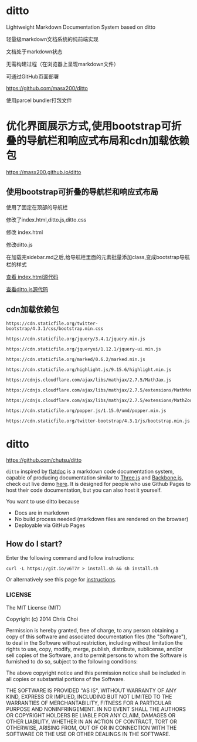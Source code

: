 # ditto
Lightweight Markdown Documentation System based on ditto

轻量级markdown文档系统的纯前端实现

文档处于markdown状态

无需构建过程（在浏览器上呈现markdown文件）

可通过GitHub页面部署

https://github.com/masx200/ditto

使用parcel bundler打包文件
# 优化界面展示方式,使用bootstrap可折叠的导航栏和响应式布局和cdn加载依赖包

https://masx200.github.io/ditto

## 使用bootstrap可折叠的导航栏和响应式布局

使用了固定在顶部的导航栏

修改了index.html,ditto.js,ditto.css

修改 index.html

 修改ditto.js

 在加载完sidebar.md之后,给导航栏里面的元素批量添加class,变成bootstrap导航栏的样式

[查看 index.html源代码](./src/index.html)

[查看ditto.js源代码](./src/ditto.js)
 



## cdn加载依赖包
```
https://cdn.staticfile.org/twitter-bootstrap/4.3.1/css/bootstrap.min.css

https://cdn.staticfile.org/jquery/3.4.1/jquery.min.js

https://cdn.staticfile.org/jqueryui/1.12.1/jquery-ui.min.js

https://cdn.staticfile.org/marked/0.6.2/marked.min.js

https://cdn.staticfile.org/highlight.js/9.15.6/highlight.min.js

https://cdnjs.cloudflare.com/ajax/libs/mathjax/2.7.5/MathJax.js

https://cdnjs.cloudflare.com/ajax/libs/mathjax/2.7.5/extensions/MathMenu.js

https://cdnjs.cloudflare.com/ajax/libs/mathjax/2.7.5/extensions/MathZoom.js

https://cdn.staticfile.org/popper.js/1.15.0/umd/popper.min.js

https://cdn.staticfile.org/twitter-bootstrap/4.3.1/js/bootstrap.min.js
```
# ditto

https://github.com/chutsu/ditto

`ditto` inspired by [flatdoc](http://ricostacruz.com/flatdoc/) is a markdown code
documentation system, capable of producing documentation similar to
[Three.js][2] and [Backbone.js][3], check out live demo [here][1]. It is
designed for people who use Github Pages to host their code documentation, but
you can also host it yourself.

You want to use ditto because
- Docs are in markdown
- No build process needed (markdown files are rendered on the browser)
- Deployable via GitHub Pages



## How do I start?
Enter the following command and follow instructions:


    curl -L https://git.io/v6T7r > install.sh && sh install.sh


Or alternatively see this page for [instructions][4].



### LICENSE

The MIT License (MIT)

Copyright (c) 2014 Chris Choi

Permission is hereby granted, free of charge, to any person obtaining a copy
of this software and associated documentation files (the "Software"), to deal
in the Software without restriction, including without limitation the rights
to use, copy, modify, merge, publish, distribute, sublicense, and/or sell
copies of the Software, and to permit persons to whom the Software is
furnished to do so, subject to the following conditions:

The above copyright notice and this permission notice shall be included in
all copies or substantial portions of the Software.

THE SOFTWARE IS PROVIDED "AS IS", WITHOUT WARRANTY OF ANY KIND, EXPRESS OR
IMPLIED, INCLUDING BUT NOT LIMITED TO THE WARRANTIES OF MERCHANTABILITY,
FITNESS FOR A PARTICULAR PURPOSE AND NONINFRINGEMENT. IN NO EVENT SHALL THE
AUTHORS OR COPYRIGHT HOLDERS BE LIABLE FOR ANY CLAIM, DAMAGES OR OTHER
LIABILITY, WHETHER IN AN ACTION OF CONTRACT, TORT OR OTHERWISE, ARISING FROM,
OUT OF OR IN CONNECTION WITH THE SOFTWARE OR THE USE OR OTHER DEALINGS IN
THE SOFTWARE.



[1]: http://chutsu.github.io/ditto
[2]: http://threejs.org/docs/
[3]: http://backbonejs.org/
[4]: http://chutsu.github.io/ditto/#docs/how_do_i_use_ditto

